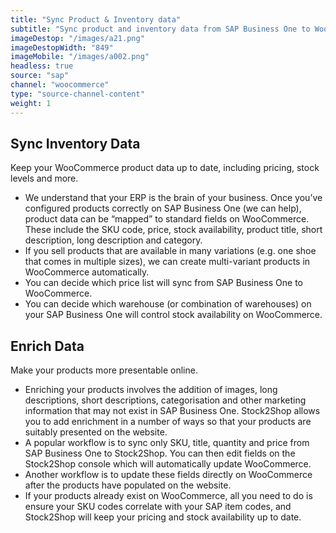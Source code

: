 ```yaml
---
title: "Sync Product & Inventory data"
subtitle: "Sync product and inventory data from SAP Business One to WooCommerce."
imageDestop: "/images/a21.png"
imageDestopWidth: "849"
imageMobile: "/images/a002.png"
headless: true
source: "sap"
channel: "woocommerce"
type: "source-channel-content"
weight: 1
---
```


## Sync Inventory Data
Keep your WooCommerce product data up to date, including pricing, stock levels and more.

- We understand that your ERP is the brain of your business. Once you’ve configured products correctly on SAP Business One (we can help), product data can be “mapped” to standard fields on WooCommerce. These include the SKU code, price, stock availability, product title, short description, long description and category.
- If you sell products that are available in many variations (e.g. one shoe that comes in multiple sizes), we can create multi-variant products in WooCommerce automatically. 
- You can decide which price list will sync from SAP Business One to WooCommerce. 
- You can decide which warehouse (or combination of warehouses) on your SAP Business One will control stock availability on WooCommerce.

## Enrich Data
Make your products more presentable online.

- Enriching your products involves the addition of images, long descriptions, short descriptions, categorisation and other marketing information that may not exist in SAP Business One. Stock2Shop allows you to add enrichment in a number of ways so that your products are suitably presented on the website. 
- A popular workflow is to sync only SKU, title, quantity and price from SAP Business One to Stock2Shop. You can then edit fields on the Stock2Shop console which will automatically update WooCommerce. 
- Another workflow is to update these fields directly on WooCommerce after the products have populated on the website.
- If your products already exist on WooCommerce, all you need to do is ensure your SKU codes correlate with your SAP item codes, and Stock2Shop will keep your pricing and stock availability up to date.